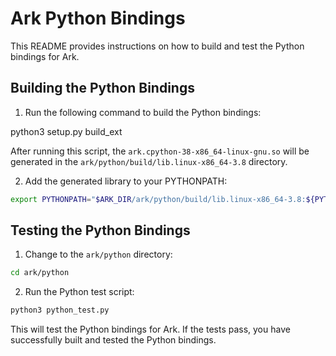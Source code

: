 # Ark Python Bindings  
  
This README provides instructions on how to build and test the Python bindings for Ark.  
  
## Building the Python Bindings  
  
1. Run the following command to build the Python bindings:  
  
python3 setup.py build_ext

After running this script, the `ark.cpython-38-x86_64-linux-gnu.so` will be generated in the `ark/python/build/lib.linux-x86_64-3.8` directory.  
  
2. Add the generated library to your PYTHONPATH:  

```bash
export PYTHONPATH="$ARK_DIR/ark/python/build/lib.linux-x86_64-3.8:${PYTHONPATH}"
```
  
## Testing the Python Bindings  
  
1. Change to the `ark/python` directory:  

```bash
cd ark/python
```

2. Run the Python test script:  

```bash
python3 python_test.py
```

This will test the Python bindings for Ark. If the tests pass, you have successfully built and tested the Python bindings.  
